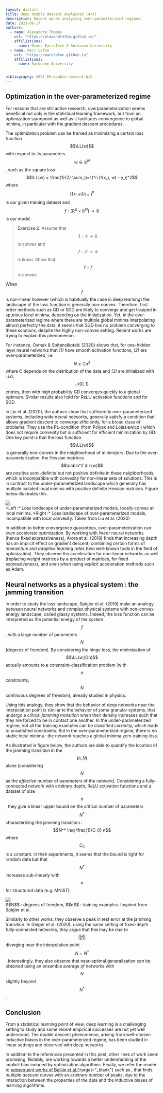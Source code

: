 ```yaml
---
layout: distill
title: Deep double descent explained (4/4)
description: Recent works analyzing over-parameterized regimes.
date: 2021-06-17
authors:
  - name: Alexandre Thomas
    url: "https://alexandrethm.github.io/"
    affiliations:
      name: Mines ParisTech & Sorbonne University
  - name: Marc Lafon
    url: "https://marclafon.github.io"
    affiliations:
      name: Sorbonne University


bibliography: 2021-05-double-descent.bib
---
```


$$
    \newcommand{\Dn}{\mathcal{D}_n}
    \newcommand{\R}{\mathbb{R}}
    \newcommand{\LL}{\mathcal{L}}
$$

## Optimization in the over-parameterized regime

For reasons that are still active research, overparameterization
seems beneficial not only in the statistical learning framework, but
from an optimization standpoint as well as it facilitates convergence to
global minima, in particular with the gradient descent procedures.

The optimization problem can be framed as minimizing a certain loss
function $$\LL(w)$$ with respect to its parameters $$w \in \mathbb{R}^N$$,
such as the square loss $$\LL(w) = \frac{1}{2} \sum_{i=1}^n (f(x_i, w) - y_i)^2$$ where
$$\{(x_i, y_i)\}_{i=1}^{n}$$ is our given training dataset and
$$f : (\mathbb{R}^d \times \mathbb{R}^N) \rightarrow \mathbb{R}$$ is our
model.

> **Exercise 2**.
> Assume that $$\ell: \mathcal{Y} \rightarrow \mathbb{R}$$ is convex and
> $$f : \mathcal{X} \rightarrow \mathcal{Y}$$ is linear. Show that
> $$\ell \circ f$$ is convex.

When $$f$$ is non-linear however (which is habitually the case in deep
learning) the landscape of the loss function is generally non-convex.
Therefore, first order methods such as GD or SGD are likely to converge
and get trapped in spurious local minima, depending on the
initialization. Yet, in the over-parameterized regime where there are
multiple global minima interpolating almost perfectly the data, it seems
that SGD has no problem converging to these solutions, despite the
highly non-convex setting. Recent works are trying to explain this
phenomenon.

For instance, Oymak & Soltanolkotabi (2020)<d-cite key="oymak2020toward"></d-cite>
shows that, for one-hidden layer neural
networks that *(1)* have smooth activation functions, *(2)* are
over-parameterized, i.e. $$N \geq C n^2$$ where C depends on the
distribution of the data and *(3)* are initialized with i.i.d.
$$\mathcal{N}(0,1)$$ entries, then with high probability GD converges
quickly to a global optimum. Similar results also hold for ReLU
activation functions and for SGD.

In Liu et al. (2020)<d-cite key="liu2020toward"></d-cite>, the authors show that sufficiently over-parameterized
systems, including wide neural networks, generally satisfy a condition
that allows gradient descent to converge efficiently, for a broad class
of problems. They use the PL-condition (from Polyak and Lojasiewicz <d-cite key="polyak1963gradient"></d-cite>)
 which does not require convexity but is sufficient for efficient minimization by GD. One key point is that the
loss function $$\LL(w)$$ is generally non-convex in the neighborhood of
minimizers. Due to the over-parameterization, the Hessian matrices
$$\nabla^2 \LL(w)$$ are positive semi-definite but not positive definite
in these neighborhoods, which is incompatible with convexity for
non-linear sets of solutions. This is in contrast to the
under-parameterized landscape which generally has multiple isolated
local minima with positive definite Hessian matrices. Figure
below illustrates this.

<div class="l-page">
<div class="col-auto">
<img class="img-fluid rounded z-depth-1" src="{{ site.baseurl }}/assets/img/posts/double-descent/loss_landscape.png">
</div>
</div>
<div class="caption" markdown=1>
*Left :* Loss landscape of under-parameterized models, locally convex
at local minima. *Right :* Loss landscape of over-parameterized models,
incompatible with local convexity. Taken from
Liu et al. (2020)<d-cite key="liu2020toward"></d-cite>
</div>

In addition to better convergence guarantees, over-parameterization can
even accelerate optimization. By working with *linear* neural networks
(hence fixed expressiveness), Arora et al. (2018)<d-cite key="arora2018optimization"></d-cite> 
finds that increasing depth
has an implicit effect on gradient descent, combining certain forms of
*momentum* and *adaptive learning rates* (two well-known tools in the
field of optimization). They observe the acceleration for non-linear
networks as well (replacing weight matrices by a product of matrices,
for fixed expressiveness), and even when using explicit acceleration
methods such as Adam.

## Neural networks as a physical system : the jamming transition

In order to study the loss landscape, Spigler et al. (2019)<d-cite key="spigler_jamming_2019"></d-cite> make an
analogy between neural networks and complex physical systems with
non-convex energy landscape, called glassy systems. Indeed, the loss
function can be interpreted as the potential energy of the system $$f$$,
with a large number of parameters $$N$$ (degrees of freedom). By
considering the hinge loss, the minimization of $$\LL(w;\Dn)$$ actually
amounts to a constraint-classification problem (with $$n$$ constraints,
$$N$$ continuous degrees of freedom), already studied in physics.

Using this analogy, they show that the behavior of deep networks near
the interpolation point is similar to the behavior of some granular
systems, that undergo a critical *jamming transition* when their density
increases such that they are forced to be in contact one another. In the
under-parameterized regime, not all the training examples can be
classified correctly, which leads to unsatisfied constraints. But in the
over-parameterized regime, there is no stable local minima : the network
reaches a global minima zero training loss.

As illustrated in figure below, the authors are able to quantify
the location of the jamming transition in the $$(n, N)$$ plane
(considering $$N$$ as the *effective* number of parameters of the
network). Considering a fully-connected network with arbitrary depth,
ReLU activation functions and a dataset of size $$n$$, they give a linear
upper bound on the critical number of parameters $$N^*$$ characterizing
the jamming transition : $$N^* \leq \frac{1}{C_0} n$$ where $$C_0$$ is a
constant. In their experiments, it seems that the bound is tight for
random data but that $$N^*$$ increases sub-linearly with $$n$$ for
structured data (e.g. MNIST).

<div class="l-body">
<div class="col-auto">
<img class="img-fluid rounded z-depth-1" src="{{ site.baseurl }}/assets/img/posts/double-descent/jamming-transition.png">
</div>
</div>
<div class="caption" markdown=1>
$$N$$ : degrees of freedom, $$n$$ : training examples. Inspired from
Spigler et al. <d-cite key="spigler_jamming_2019"></d-cite>
</div>

Similarly to other works, they observe a peak in test error at the
jamming transition. In Geiger et al. (2020)<d-cite key="geiger2020scaling"></d-cite>,
using the same setting of fixed-depth fully-connected networks, they argue that this may be due to
$$||f||$$ diverging near the interpolation point $$N=N^*$$. Interestingly,
they also observe that near-optimal generalization can be obtained using
an ensemble average of networks with $$N$$ slightly beyond $$N^*$$.

## Conclusion

From a statistical learning point of view, deep learning is a
challenging setting to study and some recent empirical successes are not
yet well understood. The double descent phenomenon, arising from
well-chosen inductive biases in the over-parameterized regime, has been
studied in linear settings <d-cite key="Belkin2019"></d-cite> and observed with deep
networks <d-cite key="Nakkiran2019"></d-cite>.

In addition to the references presented in this post, other lines of work seem promising.
Notably, <d-cite key="gissin2019implicit"></d-cite> <d-cite key="neyshabur2015path"></d-cite> <d-cite key="soudry2018implicit"></d-cite> <d-cite key="gunasekar2018implicit"></d-cite>
are working towards a better understanding of the implicit bias induced
by optimization algorithms. Finally, we refer the reader to [subsequent
works of Belkin et al.](http://misha.belkin-wang.org){:target="\_blank"} such as <d-cite key="chen2020multiple"></d-cite>,
that finds *multiple descent* curves with an arbitrary number of peaks, due to the
interaction between the properties of the data and the inductive biases
of learning algorithms.